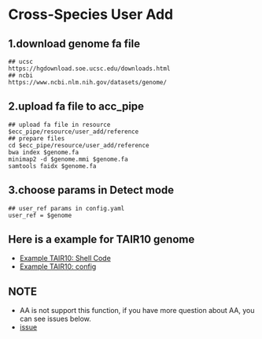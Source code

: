 # Cross-Species User Add

## 1.download genome fa file
```
## ucsc
https://hgdownload.soe.ucsc.edu/downloads.html
## ncbi
https://www.ncbi.nlm.nih.gov/datasets/genome/
```
## 2.upload fa file to acc_pipe
```
## upload fa file in resource
$ecc_pipe/resource/user_add/reference
## prepare files
cd $ecc_pipe/resource/user_add/reference
bwa index $genome.fa
minimap2 -d $genome.mmi $genome.fa
samtools faidx $genome.fa
```
## 3.choose params in Detect mode
```
## user_ref params in config.yaml
user_ref = $genome
```
## Here is a example for TAIR10 genome
* [Example TAIR10: Shell Code](TAIR10.pbs)
* [Example TAIR10: config](TAIR10.yaml)

## NOTE
-   AA is not support this function, if you have more question about AA, you can see issues below.
-   [issue](https://github.com/AmpliconSuite/AmpliconSuite-pipeline/issues/45)
